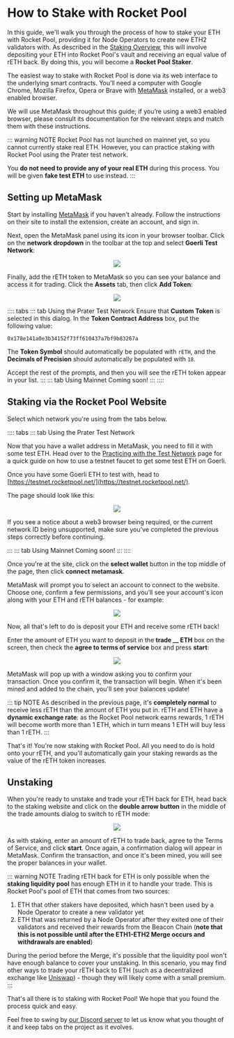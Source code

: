 # How to Stake with Rocket Pool

In this guide, we'll walk you through the process of how to stake your ETH with Rocket Pool, providing it for Node Operators to create new ETH2 validators with.
As described in the [Staking Overview](overview.md), this will involve depositing your ETH into Rocket Pool's vault and receiving an equal value of rETH back.
By doing this, you will become a **Rocket Pool Staker**.

The easiest way to stake with Rocket Pool is done via its web interface to the underlying smart contracts.
You’ll need a computer with Google Chrome, Mozilla Firefox, Opera or Brave with [MetaMask](https://metamask.io/) installed, or a web3 enabled browser.

We will use MetaMask throughout this guide; if you’re using a web3 enabled browser, please consult its documentation for the relevant steps and match them with these instructions.

::: warning NOTE
Rocket Pool has not launched on mainnet yet, so you cannot currently stake real ETH.
However, you can practice staking with Rocket Pool using the Prater test network.

You **do not need to provide any of your real ETH** during this process.
You will be given **fake test ETH** to use instead.
:::


## Setting up MetaMask

Start by installing [MetaMask](https://metamask.io/) if you haven't already.
Follow the instructions on their site to install the extension, create an account, and sign in.

Next, open the MetaMask panel using its icon in your browser toolbar.
Click on the **network dropdown** in the toolbar at the top and select **Goerli Test Network**:

<center>

![](./images/mm_network.png)

</center>

Finally, add the rETH token to MetaMask so you can see your balance and access it for trading.
Click the **Assets** tab, then click **Add Token**:

<center>

![](./images/mm_add_token.png)

</center>

:::: tabs
::: tab Using the Prater Test Network
Ensure that **Custom Token** is selected in this dialog.
In the **Token Contract Address** box, put the following value:

```
0x178e141a0e3b34152f73ff610437a7bf9b83267a
```

The **Token Symbol** should automatically be populated with `rETH`, and the **Decimals of Precision** should automatically be populated with `18`.

Accept the rest of the prompts, and then you will see the rETH token appear in your list.
:::
::: tab Using Mainnet
Coming soon!
:::
::::


## Staking via the Rocket Pool Website

Select which network you're using from the tabs below.

:::: tabs
::: tab Using the Prater Test Network

Now that you have a wallet address in MetaMask, you need to fill it with some test ETH.
Head over to the [Practicing with the Test Network](../testnet/overview.md#getting-test-eth-on-goerli) page for a quick guide on how to use a testnet faucet to get some test ETH on Goerli.

Once you have some Goerli ETH to test with, head to [https://testnet.rocketpool.net/](https://testnet.rocketpool.net/).

The page should look like this:

<center>

![](./images/rp_test_site.png)

</center>

If you see a notice about a web3 browser being required, or the current network ID being unsupported, make sure you’ve completed the previous steps correctly before continuing.

:::
::: tab Using Mainnet
Coming soon!
:::
::::

Once you're at the site, click on the **select wallet** button in the top middle of the page, then click **connect metamask**.

MetaMask will prompt you to select an account to connect to the website.
Choose one, confirm a few permissions, and you’ll see your account's icon along with your ETH and rETH balances - for example:

<center>

![](./images/rp_balances.png)

</center>

Now, all that's left to do is deposit your ETH and receive some rETH back!

Enter the amount of ETH you want to deposit in the **trade __ ETH** box on the screen, then check the **agree to terms of service** box and press **start**:

<center>

![](./images/rp_trade.png)

</center>

MetaMask will pop up with a window asking you to confirm your transaction.
Once you confirm it, the transaction will begin.
When it's been mined and added to the chain, you'll see your balances update!

::: tip NOTE
As described in the previous page, it's **completely normal** to receive less rETH than the amount of ETH you put in.
rETH and ETH have a **dynamic exchange rate**: as the Rocket Pool network earns rewards, 1 rETH will become worth more than 1 ETH, which in turn means 1 ETH will buy less than 1 rETH.
:::

That's it!
You're now staking with Rocket Pool.
All you need to do is hold onto your rETH, and you'll automatically gain your staking rewards as the value of the rETH token increases.


## Unstaking

When you're ready to unstake and trade your rETH back for ETH, head back to the staking website and click on the **double arrow button** in the middle of the trade amounts dialog to switch to rETH mode:

<center>

![](./images/rp_trade_back.png)

</center>

As with staking, enter an amount of rETH to trade back, agree to the Terms of Service, and click **start**.
Once again, a confirmation dialog will appear in MetaMask.
Confirm the transaction, and once it's been mined, you will see the proper balances in your wallet.

::: warning NOTE
Trading rETH back for ETH is only possible when the **staking liquidity pool** has enough ETH in it to handle your trade.
This is Rocket Pool's pool of ETH that comes from two sources:

1. ETH that other stakers have deposited, which hasn't been used by a Node Operator to create a new validator yet
1. ETH that was returned by a Node Operator after they exited one of their validators and received their rewards from the Beacon Chain (**note that this is not possible until after the ETH1-ETH2 Merge occurs and withdrawals are enabled**)

During the period before the Merge, it's possible that the liquidity pool won't have enough balance to cover your unstaking.
In this scenario, you may find other ways to trade your rETH back to ETH (such as a decentralized exchange like [Uniswap](https://app.uniswap.org/#/swap)) - though they will likely come with a small premium.
:::

That's all there is to staking with Rocket Pool!
We hope that you found the process quick and easy.

Feel free to swing by [our Discord server](https://discord.gg/G46XgK264a) to let us know what you thought of it and keep tabs on the project as it evolves.
